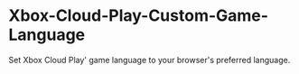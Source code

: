 # Xbox-Cloud-Play-Custom-Game-Language
Set Xbox Cloud Play' game language to your browser's preferred language.
